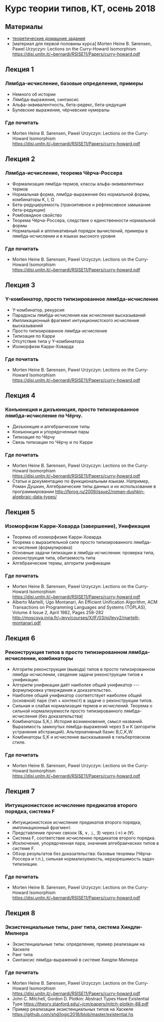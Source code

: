Курс теории типов, КТ, осень 2018
==========================
## Материалы
+ [теоретические домашние задания](https://github.com/shd/tt2018/blob/master/hw-theory.pdf)
+ [материал для первой половины курса] Morten Heine B. Sørensen, Pawel Urzyczyn: Lections on the Curry-Howard Isomorphism
https://disi.unitn.it/~bernardi/RSISE11/Papers/curry-howard.pdf

## Лекция 1
### Лямбда-исчисление, базовые определения, примеры
+ Немного об истории
+ Лямбда-выражения, синтаксис
+ Альфа-эквивалентность, бета-редекс, бета-редукция
+ Булевские выражения, чёрчевские нумералы
### Где почитать
+ Morten Heine B. Sørensen, Pawel Urzyczyn: Lections on the Curry-Howard Isomorphism
https://disi.unitn.it/~bernardi/RSISE11/Papers/curry-howard.pdf

## Лекция 2
### Лямбда-исчисление, теорема Чёрча-Россера
+ Формализация лямбда-термов, классы альфа-эквивалентных термов
+ Нормальная форма, лямбда-выражения без нормальной формы, комбинаторы K, I, Ω
+ Бета-редуцируемость (транзитивное и рефлексивное замыкание бета-редукции)
+ Ромбовидное свойство
+ Теорема Чёрча-Россера, следствие о единственности нормальной формы
+ Нормальный и аппликативный порядок вычислений, примеры в лямбда-исчислении и в языках высокого уровня
### Где почитать
+ Morten Heine B. Sørensen, Pawel Urzyczyn: Lections on the Curry-Howard Isomorphism
https://disi.unitn.it/~bernardi/RSISE11/Papers/curry-howard.pdf

## Лекция 3
### Y-комбинатор, просто типизированное лямбда-исчисление
+ Y-комбинатор, рекурсия
+ Парадоксы лямбда-исчисления как исчисления высказываний
+ Импликационный фрагмент интуиционистского исчисления высказываний
+ Просто типизированное лямбда-исчисление
+ Типизация по Карри
+ Отсутствие типа у Y-комбинатора
+ Изоморфизм Карри-Ховарда
### Где почитать
+ Morten Heine B. Sørensen, Pawel Urzyczyn: Lections on the Curry-Howard Isomorphism
https://disi.unitn.it/~bernardi/RSISE11/Papers/curry-howard.pdf

## Лекция 4
### Конъюнкция и дизъюнкция, просто типизированное лямбда-исчисление по Чёрчу.
+ Дизъюнкция и алгебраические типы
+ Конъюнкция и упорядоченные пары
+ Типизация по Чёрчу
+ Связь типизации по Чёрчу и по Карри
### Где почитать
+ Morten Heine B. Sørensen, Pawel Urzyczyn: Lections on the Curry-Howard Isomorphism
https://disi.unitn.it/~bernardi/RSISE11/Papers/curry-howard.pdf
+ Статьи и документацию по функциональным языкам. Например, 
Роман Душкин, Алгебраические типы данных и их использование в программировании
http://fprog.ru/2009/issue2/roman-dushkin-algebraic-data-types/

## Лекция 5
### Изоморфизм Карри-Ховарда (завершение), Унификация
+ Теорема об изоморфизме Карри-Ховарда
+ Теорема о выразительной силе просто типизированного лямбда-исчисления (формулировка)
+ Основные задачи типизации в лямбда-исчислении: проверка типа, реконструкция типа, обитаемость типа
+ Алгебраические термы, алгоритм унификации
### Где почитать
+ Morten Heine B. Sørensen, Pawel Urzyczyn: Lections on the Curry-Howard Isomorphism
https://disi.unitn.it/~bernardi/RSISE11/Papers/curry-howard.pdf
+ Alberto Martelli,  Ugo Montanari, An Efficient Unification Algorithm,
ACM Transactions on Programming Languages and Systems (TOPLAS), Volume 4 Issue 2, April 1982, Pages 258-282
http://moscova.inria.fr/~levy/courses/X/IF/03/pi/levy2/martelli-montanari.pdf

## Лекция 6
### Реконструкция типов в просто типизированном лямбда-исчислении, комбинаторы
+ Алгоритм реконструкции (вывода) типов в просто типизированном лямбда-исчислении,
сведение задачи реконструкции типов к унификации.
+ Алгоритм унификации даёт наиболее общий унификатор --- формулировка утверждения и доказательство.
+ Наиболее общий унификатор соответствует наиболее общей (основной) паре (тип + контекст) в задаче о реконструкции типов. 
+ Сильная и слабая нормализация термов и исчислений. Теорема о сильной нормализуемости просто типизированного лямбда-исчисления
(без доказательства)
+ Комбинаторы S,K,I. История возникновения, смысл названий. Выразимость замкнутых лямбда-выражений через S и K
(алгоритм устранения абстракций). Альтернативный базис B,C,K,W.
+ Комбинаторы S,K и исчисление высказываний в гильбертовском стиле.
### Где почитать
+ Morten Heine B. Sørensen, Pawel Urzyczyn: Lections on the Curry-Howard Isomorphism
https://disi.unitn.it/~bernardi/RSISE11/Papers/curry-howard.pdf

## Лекция 7
### Интуиционистское исчисление предикатов второго порядка, система F
+ Интуиционистское исчисление предикатов второго порядка, импликационный фрагмент.
+ Представление прочих связок ($\&$, $\vee$, $\bot$, $\exists$) через $(\rightarrow)$ и $(\forall)$.
+ Система F, соответствие исчислению предикатов второго порядка.
+ Исключения, упорядоченная пара, значения алгебраических типов в системе F.
+ Обзор результатов без доказательства: базовые теоремы (Чёрча-Россера и т.п.), сильная нормализуемость, неразрешимость задач типизиации.
### Где почитать
+ Morten Heine B. Sørensen, Pawel Urzyczyn: Lections on the Curry-Howard Isomorphism
https://disi.unitn.it/~bernardi/RSISE11/Papers/curry-howard.pdf

## Лекция 8
### Экзистенциальные типы, ранг типа, система Хиндли-Милнера
+ Экзистенциальные типы: определение, пример реализации на Хаскеле
+ Ранг типа
+ Синтаксис лямбда-выражений в системе Хиндли-Милнера
### Где почитать
+ Morten Heine B. Sørensen, Pawel Urzyczyn: Lections on the Curry-Howard Isomorphism
https://disi.unitn.it/~bernardi/RSISE11/Papers/curry-howard.pdf
+ John C. Mitchell, Gordon D. Plotkin: Abstract Types Have Existential Type 
https://theory.stanford.edu/~jcm/papers/mitch-plotkin-88.pdf
+ Пример реализации экзистенциальных типов на Хаскеле https://github.com/shd/logic2018/blob/master/existential.hs
